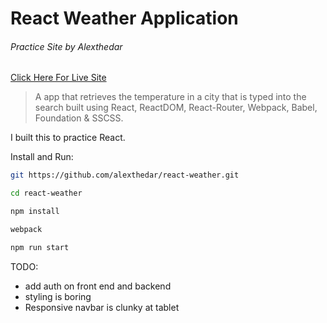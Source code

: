 # React Weather Application

###### Practice Site by Alexthedar

[Click Here For Live Site](https://evening-sea-52142.herokuapp.com/)

> A app that retrieves the temperature in a city that is typed into the search built using React, ReactDOM, React-Router, Webpack, Babel, Foundation & SSCSS.

I built this to practice React.

Install and Run:


``` bash
git https://github.com/alexthedar/react-weather.git

cd react-weather

npm install

webpack

npm run start

```

TODO:

- add auth on front end and backend
- styling is boring
- Responsive navbar is clunky at tablet
